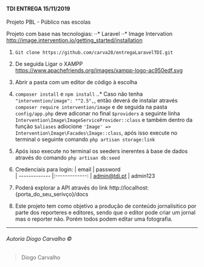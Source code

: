 #### TDI ENTREGA 15/11/2019

Projeto PBL - Público nas escolas 

Projeto com base nas tecnologias:
⋅⋅* Laravel
⋅⋅* Image Intervation http://image.intervention.io/getting_started/installation

1. `Git clone https://github.com/carva28/entregaLaravelTDI.git`
2. De seguida Ligar o XAMPP https://www.apachefriends.org/images/xampp-logo-ac950edf.svg
3. Abrir a pasta com um editor de código à escolha
4. `composer install` e `npm install`
..* Caso não tenha `"intervention/image": "^2.5",`, então deverá de instalar através `composer require intervention/image` e de seguida na pasta `config/app.php` deve adiconar no final `$providers` a seguinte linha `Intervention\Image\ImageServiceProvider::class` e também  dentro da função `$aliases` adiocione `'Image' => Intervention\Image\Facades\Image::class`, após isso execute no terminal o seguinte comando `php artisan storage:link`
5. Após isso execute no terminal os seeders inerentes à base de dados através do comando `php artisan db:seed`
6. Credenciais para login:
| email        | password           
| ------------- |:-------------:
| admin@tdi.pt    | admin123

7. Poderá explorar a API através do link http://localhost:{porta_do_seu_serivço}/docs
8. Este projeto tem como objetivo a produção de conteúdo jornalísitico por parte dos reporteres e editores, sendo que o editor pode criar um jornal mas o reporter não. Porém todos podem editar uma fotografia.
___
###### Autoria Diogo Carvalho ©
> Diogo Carvalho